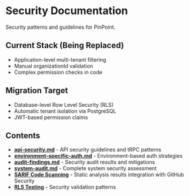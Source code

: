 # Security Documentation

Security patterns and guidelines for PinPoint.

## Current Stack (Being Replaced)

- Application-level multi-tenant filtering
- Manual organizationId validation
- Complex permission checks in code

## Migration Target

- Database-level Row Level Security (RLS)
- Automatic tenant isolation via PostgreSQL
- JWT-based permission claims

## Contents

- **[api-security.md](./api-security.md)** - API security guidelines and tRPC patterns
- **[environment-specific-auth.md](./environment-specific-auth.md)** - Environment-based auth strategies
- **[audit-findings.md](./audit-findings.md)** - Security audit results and mitigations
- **[system-audit.md](./system-audit.md)** - Complete system security assessment
- **[SARIF Code Scanning](../developer-guides/sarif-integration.md)** - Static analysis results integration with GitHub Security
- **[RLS Testing](../developer-guides/row-level-security/testing-patterns.md)** - Security validation patterns
